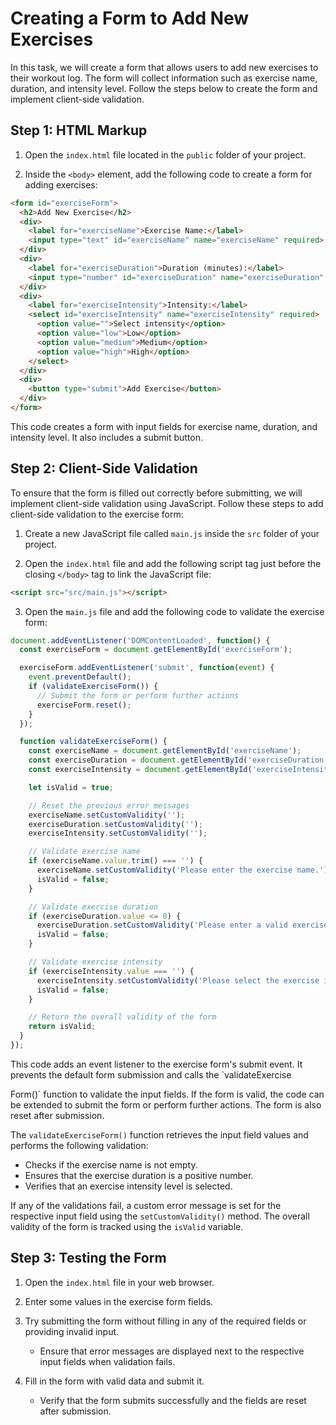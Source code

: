 # Creating a Form to Add New Exercises

In this task, we will create a form that allows users to add new exercises to their workout log. The form will collect information such as exercise name, duration, and intensity level. Follow the steps below to create the form and implement client-side validation.

## Step 1: HTML Markup

1. Open the `index.html` file located in the `public` folder of your project.

2. Inside the `<body>` element, add the following code to create a form for adding exercises:

```html
<form id="exerciseForm">
  <h2>Add New Exercise</h2>
  <div>
    <label for="exerciseName">Exercise Name:</label>
    <input type="text" id="exerciseName" name="exerciseName" required>
  </div>
  <div>
    <label for="exerciseDuration">Duration (minutes):</label>
    <input type="number" id="exerciseDuration" name="exerciseDuration" required>
  </div>
  <div>
    <label for="exerciseIntensity">Intensity:</label>
    <select id="exerciseIntensity" name="exerciseIntensity" required>
      <option value="">Select intensity</option>
      <option value="low">Low</option>
      <option value="medium">Medium</option>
      <option value="high">High</option>
    </select>
  </div>
  <div>
    <button type="submit">Add Exercise</button>
  </div>
</form>
```

This code creates a form with input fields for exercise name, duration, and intensity level. It also includes a submit button.

## Step 2: Client-Side Validation

To ensure that the form is filled out correctly before submitting, we will implement client-side validation using JavaScript. Follow these steps to add client-side validation to the exercise form:

1. Create a new JavaScript file called `main.js` inside the `src` folder of your project.

2. Open the `index.html` file and add the following script tag just before the closing `</body>` tag to link the JavaScript file:

```html
<script src="src/main.js"></script>
```

3. Open the `main.js` file and add the following code to validate the exercise form:

```javascript
document.addEventListener('DOMContentLoaded', function() {
  const exerciseForm = document.getElementById('exerciseForm');

  exerciseForm.addEventListener('submit', function(event) {
    event.preventDefault();
    if (validateExerciseForm()) {
      // Submit the form or perform further actions
      exerciseForm.reset();
    }
  });

  function validateExerciseForm() {
    const exerciseName = document.getElementById('exerciseName');
    const exerciseDuration = document.getElementById('exerciseDuration');
    const exerciseIntensity = document.getElementById('exerciseIntensity');

    let isValid = true;

    // Reset the previous error messages
    exerciseName.setCustomValidity('');
    exerciseDuration.setCustomValidity('');
    exerciseIntensity.setCustomValidity('');

    // Validate exercise name
    if (exerciseName.value.trim() === '') {
      exerciseName.setCustomValidity('Please enter the exercise name.');
      isValid = false;
    }

    // Validate exercise duration
    if (exerciseDuration.value <= 0) {
      exerciseDuration.setCustomValidity('Please enter a valid exercise duration.');
      isValid = false;
    }

    // Validate exercise intensity
    if (exerciseIntensity.value === '') {
      exerciseIntensity.setCustomValidity('Please select the exercise intensity.');
      isValid = false;
    }

    // Return the overall validity of the form
    return isValid;
  }
});
```

This code adds an event listener to the exercise form's submit event. It prevents the default form submission and calls the `validateExercise

Form()` function to validate the input fields. If the form is valid, the code can be extended to submit the form or perform further actions. The form is also reset after submission.

The `validateExerciseForm()` function retrieves the input field values and performs the following validation:

- Checks if the exercise name is not empty.
- Ensures that the exercise duration is a positive number.
- Verifies that an exercise intensity level is selected.

If any of the validations fail, a custom error message is set for the respective input field using the `setCustomValidity()` method. The overall validity of the form is tracked using the `isValid` variable.

## Step 3: Testing the Form

1. Open the `index.html` file in your web browser.

2. Enter some values in the exercise form fields.

3. Try submitting the form without filling in any of the required fields or providing invalid input.

   - Ensure that error messages are displayed next to the respective input fields when validation fails.

4. Fill in the form with valid data and submit it.
    - Verify that the form submits successfully and the fields are reset after submission.
